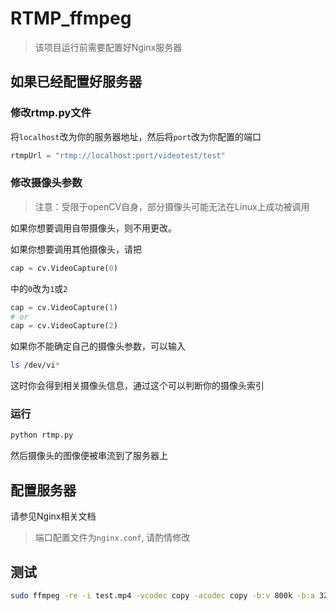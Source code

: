 # RTMP_ffmpeg

> 该项目运行前需要配置好Nginx服务器

## 如果已经配置好服务器

### 修改rtmp.py文件

将```localhost```改为你的服务器地址，然后将```port```改为你配置的端口

```python
rtmpUrl = "rtmp://localhost:port/videotest/test"
```

### 修改摄像头参数

> 注意：受限于openCV自身，部分摄像头可能无法在Linux上成功被调用

如果你想要调用自带摄像头，则不用更改。

如果你想要调用其他摄像头，请把

```python
cap = cv.VideoCapture(0)
```

中的```0```改为```1```或```2```

```python
cap = cv.VideoCapture(1)
# or
cap = cv.VideoCapture(2)
```

如果你不能确定自己的摄像头参数，可以输入

```bash
ls /dev/vi*
```

这时你会得到相关摄像头信息，通过这个可以判断你的摄像头索引

### 运行

```bash
python rtmp.py
```

然后摄像头的图像便被串流到了服务器上

## 配置服务器

请参见Nginx相关文档

> 端口配置文件为```nginx.conf```, 请酌情修改

## 测试

```bash
sudo ffmpeg -re -i test.mp4 -vcodec copy -acodec copy -b:v 800k -b:a 32k -f flv rtmp://localhost:port/videotest/test
```
